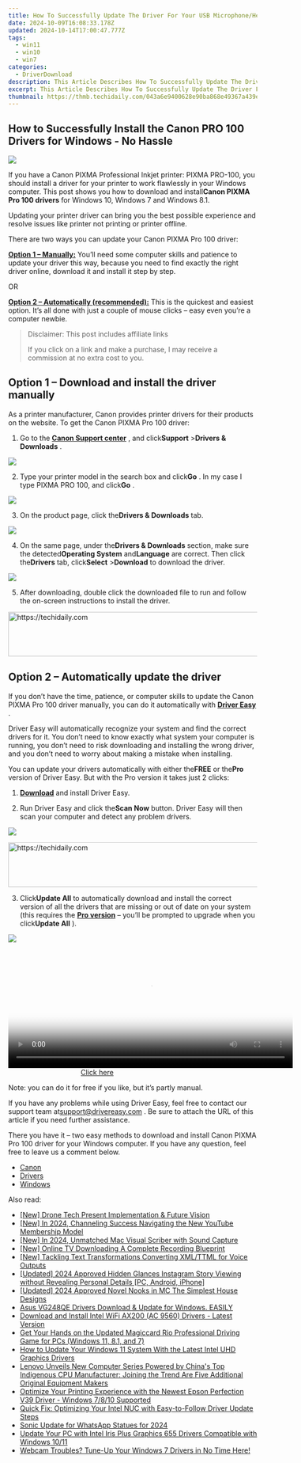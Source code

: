 ```yaml
---
title: How To Successfully Update The Driver For Your USB Microphone/Headset in Windows (Windows 11, 10, And 7)
date: 2024-10-09T16:08:33.178Z
updated: 2024-10-14T17:00:47.777Z
tags:
  - win11
  - win10
  - win7
categories:
  - DriverDownload
description: This Article Describes How To Successfully Update The Driver For Your USB Microphone/Headset in Windows (Windows 11, 10, And 7)
excerpt: This Article Describes How To Successfully Update The Driver For Your USB Microphone/Headset in Windows (Windows 11, 10, And 7)
thumbnail: https://thmb.techidaily.com/043a6e9400628e90ba868e49367a439edaed6ed2655e7384611850ca4beac263.jpg
---
```


## How to Successfully Install the Canon PRO 100 Drivers for Windows - No Hassle

![](https://images.drivereasy.com/wp-content/uploads/2019/04/image-107.png)

 If you have a Canon PIXMA Professional Inkjet printer: PIXMA PRO-100, you should install a driver for your printer to work flawlessly in your Windows computer. This post shows you how to download and install**Canon PIXMA Pro 100 drivers** for Windows 10, Windows 7 and Windows 8.1.

 Updating your printer driver can bring you the best possible experience and resolve issues like printer not printing or printer offline.

There are two ways you can update your Canon PIXMA Pro 100 driver:

**[Option 1 – Manually:](https://tools.techidaily.com/drivereasy/download/)**  You’ll need some computer skills and patience to update your driver this way, because you need to find exactly the right driver online, download it and install it step by step.

OR

**[Option 2 – Automatically (recommended):](https://www.drivereasy.com/knowledge/canon-pixma-pro-100-driver-download-and-update-in-windows-10-7-and-8-1/#option2)**  This is the quickest and easiest option. It’s all done with just a couple of mouse clicks – easy even you’re a computer newbie.

>  Disclaimer: This post includes affiliate links
>
>  If you click on a link and make a purchase, I may receive a commission at no extra cost to you.
>

## Option 1 – Download and install the driver manually

 As a printer manufacturer, Canon provides printer drivers for their products on the website. To get the Canon PIXMA Pro 100 driver:

 1) Go to the **[Canon Support center](https://www.usa.canon.com/internet/portal/us/home)**  , and click**Support** \>**Drivers & Downloads** .

![](https://images.drivereasy.com/wp-content/uploads/2019/04/image-108.png)

 2) Type your printer model in the search box and click**Go** . In my case I type PIXMA PRO 100, and click**Go** .

![](https://images.drivereasy.com/wp-content/uploads/2019/04/image-109.png)

 3) On the product page, click the**Drivers & Downloads** tab.

![](https://images.drivereasy.com/wp-content/uploads/2019/04/image-110.png)

 4) On the same page, under the**Drivers & Downloads** section, make sure the detected**Operating System** and**Language** are correct. Then click the**Drivers** tab, click**Select** \>**Download** to download the driver.

![](https://images.drivereasy.com/wp-content/uploads/2019/04/image-111-1024x299.png)

 5) After downloading, double click the downloaded file to run and follow the on-screen instructions to install the driver.

<!-- affiliate ads begin -->
<a href="https://appsumo.8odi.net/c/5597632/2123729/7443" target="_top" id="2123729">
  <img src="//a.impactradius-go.com/display-ad/7443-2123729" border="0" alt="https://techidaily.com" width="600" height="90"/>
</a>
<img height="0" width="0" src="https://appsumo.8odi.net/i/5597632/2123729/7443" style="position:absolute;visibility:hidden;" border="0" />
<!-- affiliate ads end -->

## Option 2 – Automatically update the driver

 If you don’t have the time, patience, or computer skills to update the Canon PIXMA Pro 100 driver manually, you can do it automatically with **[Driver Easy](https://tools.techidaily.com/drivereasy/download/)**  .

 Driver Easy will automatically recognize your system and find the correct drivers for it. You don’t need to know exactly what system your computer is running, you don’t need to risk downloading and installing the wrong driver, and you don’t need to worry about making a mistake when installing.

 You can update your drivers automatically with either the**FREE** or the**Pro** version of Driver Easy. But with the Pro version it takes just 2 clicks:

 1) **[Download](https://tools.techidaily.com/drivereasy/download/)**  and install Driver Easy.

 2) Run Driver Easy and click the**Scan Now** button. Driver Easy will then scan your computer and detect any problem drivers.

![](https://images.drivereasy.com/wp-content/uploads/2019/04/image-112.png)

<!-- affiliate ads begin -->
<a href="https://zebaoaffiliateprogram.pxf.io/c/5597632/2137973/21526" target="_top" id="2137973">
  <img src="//a.impactradius-go.com/display-ad/21526-2137973" border="0" alt="https://techidaily.com" width="728" height="90"/>
</a>
<img height="0" width="0" src="https://zebaoaffiliateprogram.pxf.io/i/5597632/2137973/21526" style="position:absolute;visibility:hidden;" border="0" />
<!-- affiliate ads end -->

 3) Click**Update All** to automatically download and install the correct version of all the drivers that are missing or out of date on your system (this requires the **[Pro version](https://tools.techidaily.com/drivereasy/download/)**  – you’ll be prompted to upgrade when you click**Update All** ).

![](https://images.drivereasy.com/wp-content/uploads/2019/04/image-113.png)

<!-- affiliate ads begin -->
<span id="1982499">
					<video width="576" height="240" style="cursor:pointer"
           poster="//a.impactradius-go.com/display-clicktoplayimage/1982499.png"
           onclick="if(!this.playClicked){this.play();this.setAttribute('controls',true);this.playClicked=true;}">
	   <source src="//a.impactradius-go.com/display-ad/22993-1982499">
	   <img src="//a.impactradius-go.com/display-clicktoplayimage/1982499.png" style="border: none; height: 100%; width: 100%; object-fit: contain">
	</video>
	<div style="width:360px;text-align:center"><a href="javascript:window.open(decodeURIComponent('https%3A%2F%2Fhomestyler.sjv.io%2Fc%2F5597632%2F1982499%2F22993'), '_blank');void(0);">Click here</a></div>
</span>
<img height="0" width="0" src="https://imp.pxf.io/i/5597632/1982499/22993" style="position:absolute;visibility:hidden;" border="0" />
<!-- affiliate ads end -->

Note: you can do it for free if you like, but it’s partly manual.

 If you have any problems while using Driver Easy, feel free to contact our support team at[support@drivereasy.com](https://tools.techidaily.com/drivereasy/download/) . Be sure to attach the URL of this article if you need further assistance.

 There you have it – two easy methods to download and install Canon PIXMA Pro 100 driver for your Windows computer. If you have any question, feel free to leave us a comment below.

* [Canon](https://tools.techidaily.com/drivereasy/download/)
* [Drivers](https://tools.techidaily.com/drivereasy/download/)
* [Windows](https://tools.techidaily.com/drivereasy/download/)

<ins class="adsbygoogle"
     style="display:block"
     data-ad-format="autorelaxed"
     data-ad-client="ca-pub-7571918770474297"
     data-ad-slot="1223367746"></ins>

<ins class="adsbygoogle"
     style="display:block"
     data-ad-client="ca-pub-7571918770474297"
     data-ad-slot="8358498916"
     data-ad-format="auto"
     data-full-width-responsive="true"></ins>

<span class="atpl-alsoreadstyle">Also read:</span>
<div><ul>
<li><a href="https://article-helps.techidaily.com/new-drone-tech-present-implementation-and-future-vision/"><u>[New] Drone Tech Present Implementation & Future Vision</u></a></li>
<li><a href="https://youtube-web.techidaily.com/n-2024-channeling-success-navigating-the-new-youtube-membership-model/"><u>[New] In 2024, Channeling Success Navigating the New YouTube Membership Model</u></a></li>
<li><a href="https://video-capture.techidaily.com/new-in-2024-unmatched-mac-visual-scriber-with-sound-capture/"><u>[New] In 2024, Unmatched Mac Visual Scriber with Sound Capture</u></a></li>
<li><a href="https://screen-mirroring-recording.techidaily.com/new-online-tv-downloading-a-complete-recording-blueprint/"><u>[New] Online TV Downloading A Complete Recording Blueprint</u></a></li>
<li><a href="https://some-tips.techidaily.com/new-tackling-text-transformations-converting-xmlttml-for-voice-outputs/"><u>[New] Tackling Text Transformations Converting XML/TTML for Voice Outputs</u></a></li>
<li><a href="https://instagram-clips.techidaily.com/updated-2024-approved-hidden-glances-instagram-story-viewing-without-revealing-personal-details-pc-android-iphone/"><u>[Updated] 2024 Approved Hidden Glances Instagram Story Viewing without Revealing Personal Details [PC, Android, iPhone]</u></a></li>
<li><a href="https://remote-screen-capture.techidaily.com/updated-2024-approved-novel-nooks-in-mc-the-simplest-house-designs/"><u>[Updated] 2024 Approved Novel Nooks in MC The Simplest House Designs</u></a></li>
<li><a href="https://win-amazing.techidaily.com/asus-vg248qe-drivers-download-and-update-for-windows-easily/"><u>Asus VG248QE Drivers Download & Update for Windows. EASILY</u></a></li>
<li><a href="https://win-amazing.techidaily.com/download-and-install-intel-wifi-ax200-ac-9560-drivers-latest-version/"><u>Download and Install Intel WiFi AX200 (AC 9560) Drivers - Latest Version</u></a></li>
<li><a href="https://win-amazing.techidaily.com/get-your-hands-on-the-updated-magiccard-rio-professional-driving-game-for-pcs-windows-11-81-and-7/"><u>Get Your Hands on the Updated Magiccard Rio Professional Driving Game for PCs (Windows 11, 8.1, and 7)</u></a></li>
<li><a href="https://win-amazing.techidaily.com/how-to-update-your-windows-11-system-with-the-latest-intel-uhd-graphics-drivers/"><u>How to Update Your Windows 11 System With the Latest Intel UHD Graphics Drivers</u></a></li>
<li><a href="https://tech-hub.techidaily.com/lenovo-unveils-new-computer-series-powered-by-chinas-top-indigenous-cpu-manufacturer-joining-the-trend-are-five-additional-original-equipment-makers/"><u>Lenovo Unveils New Computer Series Powered by China's Top Indigenous CPU Manufacturer: Joining the Trend Are Five Additional Original Equipment Makers</u></a></li>
<li><a href="https://win-amazing.techidaily.com/optimize-your-printing-experience-with-the-newest-epson-perfection-v39-driver-windows-7810-supported/"><u>Optimize Your Printing Experience with the Newest Epson Perfection V39 Driver - Windows 7/8/10 Supported</u></a></li>
<li><a href="https://win-amazing.techidaily.com/quick-fix-optimizing-your-intel-nuc-with-easy-to-follow-driver-update-steps/"><u>Quick Fix: Optimizing Your Intel NUC with Easy-to-Follow Driver Update Steps</u></a></li>
<li><a href="https://extra-support.techidaily.com/sonic-update-for-whatsapp-statues-for-2024/"><u>Sonic Update for WhatsApp Statues for 2024</u></a></li>
<li><a href="https://win-amazing.techidaily.com/update-your-pc-with-intel-iris-plus-graphics-655-drivers-compatible-with-windows-1011/"><u>Update Your PC with Intel Iris Plus Graphics 655 Drivers Compatible with Windows 10/11</u></a></li>
<li><a href="https://win-amazing.techidaily.com/webcam-troubles-tune-up-your-windows-7-drivers-in-no-time-here/"><u>Webcam Troubles? Tune-Up Your Windows 7 Drivers in No Time Here!</u></a></li>
</ul></div>

